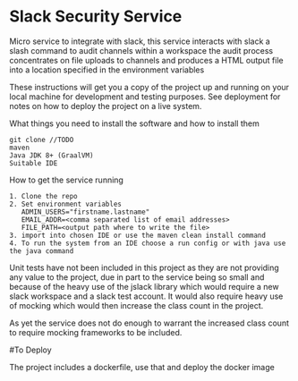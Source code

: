 # Slack Security Service

Micro service to integrate with slack, this service interacts with slack a slash command to audit channels within a workspace 
the audit process concentrates on file uploads to channels and produces a HTML output file into a location specified in the 
environment variables 


These instructions will get you a copy of the project up and running on your local machine for development and testing purposes. See deployment for notes on how to deploy the project on a live system.


What things you need to install the software and how to install them

```
git clone //TODO 
maven 
Java JDK 8+ (GraalVM) 
Suitable IDE 
```

How to get the service running 

```
1. Clone the repo 
2. Set environment variables 
   ADMIN_USERS="firstname.lastname"
   EMAIL_ADDR=<comma separated list of email addresses> 
   FILE_PATH=<output path where to write the file> 
3. import into chosen IDE or use the maven clean install command 
4. To run the system from an IDE choose a run config or with java use the java command 

```

Unit tests have not been included in this project as they are not providing any value to the project, due in part to the 
service being so small and because of the heavy use of the jslack library which would require a new slack workspace and a slack 
test account. It would also require heavy use of mocking which would then increase the class count in the project. 

As yet the service does not do enough to warrant the increased class count to require mocking frameworks to be included. 

#To Deploy 

The project includes a dockerfile, use that and deploy the docker image
